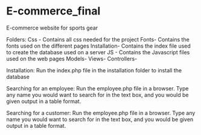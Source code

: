 # E-commerce_final
E-commerce website for sports gear

Folders:
Css - Contains all css needed for the project
Fonts- Contains the fonts used on the different pages
Installation- Contains the index file used to create 
the database used on a server
JS - Contains the Javascript files used on the web pages
Models- 
Views-
Controllers-

Installation:
Run the index.php file in the installation folder to install the database

Searching for an employee:
Run the employee.php file in a browser.
Type any name you would want to search for in the text box,
and you would be given output in a table format.

Searching for a customer:
Run the employee.php file in a browser.
Type any name you would want to search for in the text box,
and you would be given output in a table format.


